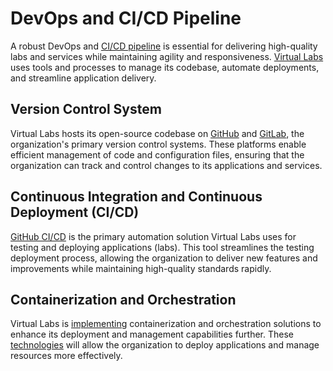 # DevOps and CI/CD Pipeline

A robust DevOps and [CI/CD pipeline](https://resources.github.com/ci-cd/) is essential for delivering high-quality labs and services while maintaining agility and responsiveness. [Virtual Labs](https://vlead.vlabs.ac.in/) uses tools and processes to manage its codebase, automate deployments, and streamline application delivery.

## Version Control System

Virtual Labs hosts its open-source codebase on [GitHub](https://github.com/virtual-labs) and [GitLab](https://gitlab.com/vlead-projects), the organization's primary version control systems. These platforms enable efficient management of code and configuration files, ensuring that the organization can track and control changes to its applications and services.

## Continuous Integration and Continuous Deployment (CI/CD)

[GitHub CI/CD](https://github.blog/2022-02-02-build-ci-cd-pipeline-github-actions-four-steps/) is the primary automation solution Virtual Labs uses for testing and deploying applications (labs). This tool streamlines the testing deployment process, allowing the organization to deliver new features and improvements while maintaining high-quality standards rapidly.

## Containerization and Orchestration

Virtual Labs is [implementing](https://github.com/virtual-labs/vlabs-infra) containerization and orchestration solutions to enhance its deployment and management capabilities further. These [technologies](https://www.ibm.com/in-en/topics/container-orchestration) will allow the organization to deploy applications and manage resources more effectively.
